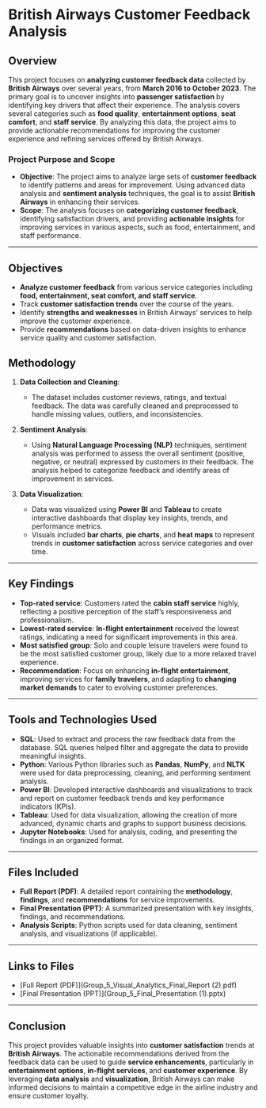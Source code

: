# British Airways Customer Feedback Analysis

## Overview

This project focuses on **analyzing customer feedback data** collected by **British Airways** over several years, from **March 2016 to October 2023**. The primary goal is to uncover insights into **passenger satisfaction** by identifying key drivers that affect their experience. The analysis covers several categories such as **food quality**, **entertainment options**, **seat comfort**, and **staff service**. By analyzing this data, the project aims to provide actionable recommendations for improving the customer experience and refining services offered by British Airways.

### **Project Purpose and Scope**
- **Objective**: The project aims to analyze large sets of **customer feedback** to identify patterns and areas for improvement. Using advanced data analysis and **sentiment analysis** techniques, the goal is to assist **British Airways** in enhancing their services.
- **Scope**: The analysis focuses on **categorizing customer feedback**, identifying satisfaction drivers, and providing **actionable insights** for improving services in various aspects, such as food, entertainment, and staff performance.

---

## Objectives

- **Analyze customer feedback** from various service categories including **food, entertainment, seat comfort, and staff service**.
- Track **customer satisfaction trends** over the course of the years.
- Identify **strengths and weaknesses** in British Airways' services to help improve the customer experience.
- Provide **recommendations** based on data-driven insights to enhance service quality and customer satisfaction.

## Methodology

1. **Data Collection and Cleaning**:
   - The dataset includes customer reviews, ratings, and textual feedback. The data was carefully cleaned and preprocessed to handle missing values, outliers, and inconsistencies.
   
2. **Sentiment Analysis**:
   - Using **Natural Language Processing (NLP)** techniques, sentiment analysis was performed to assess the overall sentiment (positive, negative, or neutral) expressed by customers in their feedback. The analysis helped to categorize feedback and identify areas of improvement in services.

3. **Data Visualization**:
   - Data was visualized using **Power BI** and **Tableau** to create interactive dashboards that display key insights, trends, and performance metrics.
   - Visuals included **bar charts**, **pie charts**, and **heat maps** to represent trends in **customer satisfaction** across service categories and over time.

---

## Key Findings

- **Top-rated service**: Customers rated the **cabin staff service** highly, reflecting a positive perception of the staff’s responsiveness and professionalism.
- **Lowest-rated service**: **In-flight entertainment** received the lowest ratings, indicating a need for significant improvements in this area.
- **Most satisfied group**: Solo and couple leisure travelers were found to be the most satisfied customer group, likely due to a more relaxed travel experience.
- **Recommendation**: Focus on enhancing **in-flight entertainment**, improving services for **family travelers**, and adapting to **changing market demands** to cater to evolving customer preferences.

---

## Tools and Technologies Used

- **SQL**: Used to extract and process the raw feedback data from the database. SQL queries helped filter and aggregate the data to provide meaningful insights.
- **Python**: Various Python libraries such as **Pandas**, **NumPy**, and **NLTK** were used for data preprocessing, cleaning, and performing sentiment analysis.
- **Power BI**: Developed interactive dashboards and visualizations to track and report on customer feedback trends and key performance indicators (KPIs).
- **Tableau**: Used for data visualization, allowing the creation of more advanced, dynamic charts and graphs to support business decisions.
- **Jupyter Notebooks**: Used for analysis, coding, and presenting the findings in an organized format.

---

## Files Included

- **Full Report (PDF)**: A detailed report containing the **methodology**, **findings**, and **recommendations** for service improvements.
- **Final Presentation (PPT)**: A summarized presentation with key insights, findings, and recommendations.
- **Analysis Scripts**: Python scripts used for data cleaning, sentiment analysis, and visualizations (if applicable).

---

## Links to Files

- [Full Report (PDF)](Group_5_Visual_Analytics_Final_Report (2).pdf)
- [Final Presentation (PPT)](Group_5_Final_Presentation (1).pptx)

---

## Conclusion

This project provides valuable insights into **customer satisfaction** trends at **British Airways**. The actionable recommendations derived from the feedback data can be used to guide **service enhancements**, particularly in **entertainment options**, **in-flight services**, and **customer experience**. By leveraging **data analysis** and **visualization**, British Airways can make informed decisions to maintain a competitive edge in the airline industry and ensure customer loyalty.

